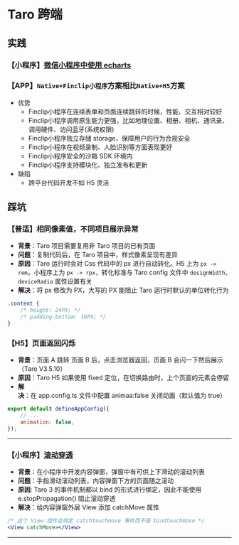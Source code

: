 # Taro 跨端

## 实践

### 【小程序】[微信小程序中使用 echarts](https://github.com/ecomfe/echarts-for-weixin)

### 【APP】`Native+Finclip小程序`方案相比`Native+H5`方案

-   优势
    -   Finclip小程序在连续表单和页面连续跳转的时候，性能、交互相对较好
    -   Finclip小程序调用原生能力更强，比如地理位置、相册、相机、通讯录、调用硬件、访问蓝牙(系统权限)
    -   Finclip小程序独立存储 storage，保障用户的行为合规安全
    -   Finclip小程序在视频录制、人脸识别等方面表现更好
    -   Finclip小程序安全的沙箱 SDK 环境内
    -   Finclip小程序支持模块化、独立发布和更新
-   缺陷
    -   跨平台代码开发不如 H5 灵活

## 踩坑

### 【普适】相同像素值，不同项目展示异常

-   **背景**：Taro 项目需要复用非 Taro 项目的已有页面
-   **问题**：复制代码后，在 Taro 项目中，样式像素呈现有差异
-   **原因**：Taro 运行时会对 Css 代码中的 px 进行自动转化。H5 上为 `px -> rem`，小程序上为 `px -> rpx`，转化标准与 Taro config 文件中 `designWidth`、`deviceRadio` 属性设置有关
-   **解决**：将 px 修改为 PX，大写的 PX 能阻止 Taro 运行时默认的单位转化行为

```css
.content {
    /* height: 24PX; */
    /* padding-bottom: 16PX; */
}
```

### 【H5】页面返回闪烁

-   **背景**：页面 A 跳转 页面 B 后，点击浏览器返回，页面 B 会闪一下然后展示（Taro V3.5.10）
-   **原因**：Taro H5 如果使用 fixed 定位，在切换路由时，上个页面的元素会停留
-   **解决**：在 app.config.ts 文件中配置 animaa:false 关闭动画（默认值为 true）

```js
export default defineAppConfig({
    // ...
    animation: false,
});
```

---

### 【小程序】[滚动穿透](https://taro-docs.jd.com/docs/react-overall#%E9%98%BB%E6%AD%A2%E6%BB%9A%E5%8A%A8%E7%A9%BF%E9%80%8F)

-   **背景**：在小程序中开发内容弹窗，弹窗中有可供上下滑动的滚动列表
-   **问题**：手指滑动滚动列表，内容弹窗下方的页面随之滚动
-   **原因**: Taro 3 的事件机制都以 bind 的形式进行绑定，因此不能使用 e.stopPropagation() 阻止滚动穿透
-   **解决**：给内容弹窗外层 View 添加 catchMove 属性

```jsx
/* 这个 View 组件会绑定 catchtouchmove 事件而不是 bindtouchmove */
<View catchMove></View>
```

---
